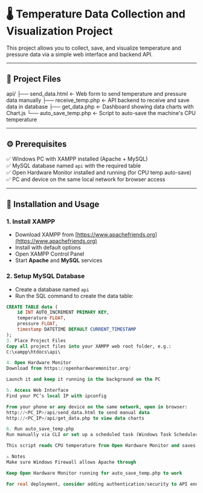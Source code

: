 # 🌡️ Temperature Data Collection and Visualization Project

This project allows you to collect, save, and visualize temperature and pressure data via a simple web interface and backend API.

---

## 📂 Project Files

api/
├── send_data.html ← Web form to send temperature and pressure data manually
├── receive_temp.php ← API backend to receive and save data in database
├── get_data.php ← Dashboard showing data charts with Chart.js
└── auto_save_temp.php ← Script to auto-save the machine's CPU temperature

---

## ⚙️ Prerequisites

✅ Windows PC with XAMPP installed (Apache + MySQL)  
✅ MySQL database named `api` with the required table  
✅ Open Hardware Monitor installed and running (for CPU temp auto-save)  
✅ PC and device on the same local network for browser access  

---

## 🚀 Installation and Usage

### 1. Install XAMPP  
- Download XAMPP from [https://www.apachefriends.org](https://www.apachefriends.org)  
- Install with default options  
- Open XAMPP Control Panel  
- Start **Apache** and **MySQL** services

### 2. Setup MySQL Database  
- Create a database named `api`  
- Run the SQL command to create the data table:
```sql
CREATE TABLE data (
    id INT AUTO_INCREMENT PRIMARY KEY,
    temperature FLOAT,
    pressure FLOAT,
    timestamp DATETIME DEFAULT CURRENT_TIMESTAMP
);
3. Place Project Files
Copy all project files into your XAMPP web root folder, e.g.:
C:\xampp\htdocs\api\

4. Open Hardware Monitor
Download from https://openhardwaremonitor.org/

Launch it and keep it running in the background on the PC

5. Access Web Interface
Find your PC’s local IP with ipconfig

From your phone or any device on the same network, open in browser:
http://<PC_IP>/api/send_data.html to send manual data
http://<PC_IP>/api/get_data.php to view data charts

6. Run auto_save_temp.php
Run manually via CLI or set up a scheduled task (Windows Task Scheduler)

This script reads CPU temperature from Open Hardware Monitor and saves it automatically

⚠️ Notes
Make sure Windows Firewall allows Apache through

Keep Open Hardware Monitor running for auto_save_temp.php to work

For real deployment, consider adding authentication/security to API endpoints
